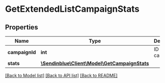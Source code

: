 # GetExtendedListCampaignStats

## Properties
Name | Type | Description | Notes
------------ | ------------- | ------------- | -------------
**campaignId** | **int** | ID of the campaign | 
**stats** | [**\Sendinblue\Client\Model\GetCampaignStats**](GetCampaignStats.md) |  | 

[[Back to Model list]](../README.md#documentation-for-models) [[Back to API list]](../README.md#documentation-for-api-endpoints) [[Back to README]](../README.md)


